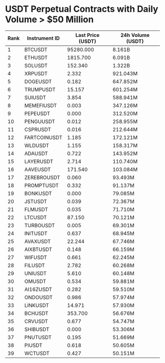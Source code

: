 # USDT Perpetual Contracts with Daily Volume > $50 Million

| Rank | Instrument ID | Last Price (USDT) | 24h Volume (USDT) |
|------|---------------|-------------------|-------------------|
| 1 | BTCUSDT | 95280.000 | 8.161B |
| 2 | ETHUSDT | 1815.700 | 6.091B |
| 3 | SOLUSDT | 152.340 | 1.322B |
| 4 | XRPUSDT | 2.332 | 921.043M |
| 5 | DOGEUSDT | 0.182 | 647.852M |
| 6 | TRUMPUSDT | 15.157 | 601.254M |
| 7 | SUIUSDT | 3.854 | 588.941M |
| 8 | MEMEFIUSDT | 0.003 | 347.126M |
| 9 | PEPEUSDT | 0.000 | 312.520M |
| 10 | PENGUUSDT | 0.012 | 258.955M |
| 11 | CSPRUSDT | 0.016 | 212.644M |
| 12 | FARTCOINUSDT | 1.185 | 172.121M |
| 13 | WLDUSDT | 1.155 | 158.317M |
| 14 | ADAUSDT | 0.722 | 143.952M |
| 15 | LAYERUSDT | 2.714 | 110.740M |
| 16 | AAVEUSDT | 171.540 | 103.084M |
| 17 | ZEREBROUSDT | 0.060 | 93.493M |
| 18 | PROMPTUSDT | 0.332 | 91.137M |
| 19 | BONKUSDT | 0.000 | 79.085M |
| 20 | JSTUSDT | 0.039 | 72.367M |
| 21 | FLMUSDT | 0.035 | 71.710M |
| 22 | LTCUSDT | 87.150 | 70.121M |
| 23 | TURBOUSDT | 0.005 | 69.301M |
| 24 | INITUSDT | 0.637 | 68.945M |
| 25 | AVAXUSDT | 22.244 | 67.746M |
| 26 | AIXBTUSDT | 0.148 | 66.159M |
| 27 | WIFUSDT | 0.661 | 62.245M |
| 28 | FILUSDT | 2.782 | 60.268M |
| 29 | UNIUSDT | 5.610 | 60.148M |
| 30 | OMUSDT | 0.534 | 59.881M |
| 31 | AI16ZUSDT | 0.282 | 59.510M |
| 32 | ONDOUSDT | 0.986 | 57.974M |
| 33 | LINKUSDT | 14.971 | 57.930M |
| 34 | BCHUSDT | 353.700 | 56.676M |
| 35 | CRVUSDT | 0.677 | 54.747M |
| 36 | SHIBUSDT | 0.000 | 53.306M |
| 37 | PNUTUSDT | 0.195 | 51.669M |
| 38 | PIUSDT | 0.618 | 50.605M |
| 39 | WCTUSDT | 0.427 | 50.151M |
